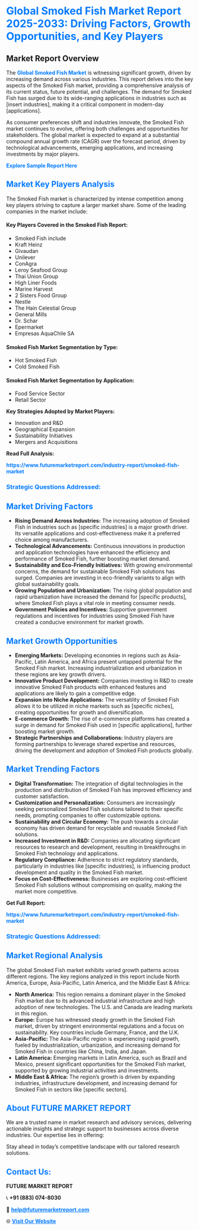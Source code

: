 <h1 style="color: #007BFF;">Global Smoked Fish Market Report 2025-2033: Driving Factors, Growth Opportunities, and Key Players</h1>

<section id="overview">
<h2>Market Report Overview</h2>
<p>The <a href="https://www.futuremarketreport.com/industry-report/smoked-fish-market" style="color: #007BFF; text-decoration: none;"><strong>Global Smoked Fish Market</strong></a> is witnessing significant growth, driven by increasing demand across various industries. This report delves into the key aspects of the Smoked Fish market, providing a comprehensive analysis of its current status, future potential, and challenges. The demand for Smoked Fish has surged due to its wide-ranging applications in industries such as [insert industries], making it a critical component in modern-day [applications].</p>
<p>As consumer preferences shift and industries innovate, the Smoked Fish market continues to evolve, offering both challenges and opportunities for stakeholders. The global market is expected to expand at a substantial compound annual growth rate (CAGR) over the forecast period, driven by technological advancements, emerging applications, and increasing investments by major players.</p>
</section>

<section id="overview">
<p><a href="https://www.futuremarketreport.com/request-sample/reportId=97685" style="color: #007BFF; text-decoration: none;"><strong>Explore Sample Report Here</strong></a></p>
</section>

<section id="key-players">
<h2 style="color: #007BFF;">Market Key Players Analysis</h2>
<p>The Smoked Fish market is characterized by intense competition among key players striving to capture a larger market share. Some of the leading companies in the market include:</p>
<h4>Key Players Covered in the Smoked Fish Report:</h4>
<ul><li>Smoked Fish include</li><li>Kraft Heinz</li><li>Givaudan</li><li>Unilever</li><li>ConAgra</li><li>Leroy Seafood Group</li><li>Thai Union Group</li><li>High Liner Foods</li><li>Marine Harvest</li><li>2 Sisters Food Group</li><li>Nestle</li><li>The Hain Celestial Group</li><li>General Mills</li><li>Dr. Schar</li><li>Epermarket</li><li>Empresas AquaChile SA</li></ul>
<h4>Smoked Fish Market Segmentation by Type:</h4>
<ul><li>Hot Smoked Fish</li><li>Cold Smoked Fish</li></ul>

<h4>Smoked Fish Market Segmentation by Application:</h4>
<ul><li>Food Service Sector</li><li>Retail Sector</li></ul>
<p><strong>Key Strategies Adopted by Market Players:</strong></p>
<ul>
<li>Innovation and R&D</li>
<li>Geographical Expansion</li>
<li>Sustainability Initiatives</li>
<li>Mergers and Acquisitions</li>
</ul>
</section>

<section>
<p><strong>Read Full Analysis: </strong></p><a href="https://www.futuremarketreport.com/industry-report/smoked-fish-market" style="color: #007BFF; text-decoration: none;"><strong>https://www.futuremarketreport.com/industry-report/smoked-fish-market</strong></a>
<h3 style="color: #007BFF;">Strategic Questions Addressed:</h3>
</section>

<section id="driving-factors">
<h2 style="color: #007BFF;">Market Driving Factors</h2>
<ul>
<li><strong>Rising Demand Across Industries:</strong> The increasing adoption of Smoked Fish in industries such as [specific industries] is a major growth driver. Its versatile applications and cost-effectiveness make it a preferred choice among manufacturers.</li>
<li><strong>Technological Advancements:</strong> Continuous innovations in production and application technologies have enhanced the efficiency and performance of Smoked Fish, further boosting market demand.</li>
<li><strong>Sustainability and Eco-Friendly Initiatives:</strong> With growing environmental concerns, the demand for sustainable Smoked Fish solutions has surged. Companies are investing in eco-friendly variants to align with global sustainability goals.</li>
<li><strong>Growing Population and Urbanization:</strong> The rising global population and rapid urbanization have increased the demand for [specific products], where Smoked Fish plays a vital role in meeting consumer needs.</li>
<li><strong>Government Policies and Incentives:</strong> Supportive government regulations and incentives for industries using Smoked Fish have created a conducive environment for market growth.</li>
</ul>
</section>

<section id="growth-opportunities">
<h2 style="color: #007BFF;">Market Growth Opportunities</h2>
<ul>
<li><strong>Emerging Markets:</strong> Developing economies in regions such as Asia-Pacific, Latin America, and Africa present untapped potential for the Smoked Fish market. Increasing industrialization and urbanization in these regions are key growth drivers.</li>
<li><strong>Innovative Product Development:</strong> Companies investing in R&D to create innovative Smoked Fish products with enhanced features and applications are likely to gain a competitive edge.</li>
<li><strong>Expansion into Niche Applications:</strong> The versatility of Smoked Fish allows it to be utilized in niche markets such as [specific niches], creating opportunities for growth and diversification.</li>
<li><strong>E-commerce Growth:</strong> The rise of e-commerce platforms has created a surge in demand for Smoked Fish used in [specific applications], further boosting market growth.</li>
<li><strong>Strategic Partnerships and Collaborations:</strong> Industry players are forming partnerships to leverage shared expertise and resources, driving the development and adoption of Smoked Fish products globally.</li>
</ul>
</section>

<section id="trending-factors">
<h2 style="color: #007BFF;">Market Trending Factors</h2>
<ul>
<li><strong>Digital Transformation:</strong> The integration of digital technologies in the production and distribution of Smoked Fish has improved efficiency and customer satisfaction.</li>
<li><strong>Customization and Personalization:</strong> Consumers are increasingly seeking personalized Smoked Fish solutions tailored to their specific needs, prompting companies to offer customizable options.</li>
<li><strong>Sustainability and Circular Economy:</strong> The push towards a circular economy has driven demand for recyclable and reusable Smoked Fish solutions.</li>
<li><strong>Increased Investment in R&D:</strong> Companies are allocating significant resources to research and development, resulting in breakthroughs in Smoked Fish technology and applications.</li>
<li><strong>Regulatory Compliance:</strong> Adherence to strict regulatory standards, particularly in industries like [specific industries], is influencing product development and quality in the Smoked Fish market.</li>
<li><strong>Focus on Cost-Effectiveness:</strong> Businesses are exploring cost-efficient Smoked Fish solutions without compromising on quality, making the market more competitive.</li>
</ul>
</section>

<section>
<p><strong>Get Full Report: </strong></p><a href="https://www.futuremarketreport.com/industry-report/smoked-fish-market" style="color: #007BFF; text-decoration: none;"><strong>https://www.futuremarketreport.com/industry-report/smoked-fish-market</strong></a>
<h3 style="color: #007BFF;">Strategic Questions Addressed:</h3>
</section>


<section id="regional-analysis">
<h2 style="color: #007BFF;">Market Regional Analysis</h2>
<p>The global Smoked Fish market exhibits varied growth patterns across different regions. The key regions analyzed in this report include North America, Europe, Asia-Pacific, Latin America, and the Middle East & Africa:</p>
<ul>
<li><strong>North America:</strong> This region remains a dominant player in the Smoked Fish market due to its advanced industrial infrastructure and high adoption of new technologies. The U.S. and Canada are leading markets in this region.</li>
<li><strong>Europe:</strong> Europe has witnessed steady growth in the Smoked Fish market, driven by stringent environmental regulations and a focus on sustainability. Key countries include Germany, France, and the U.K.</li>
<li><strong>Asia-Pacific:</strong> The Asia-Pacific region is experiencing rapid growth, fueled by industrialization, urbanization, and increasing demand for Smoked Fish in countries like China, India, and Japan.</li>
<li><strong>Latin America:</strong> Emerging markets in Latin America, such as Brazil and Mexico, present significant opportunities for the Smoked Fish market, supported by growing industrial activities and investments.</li>
<li><strong>Middle East & Africa:</strong> The region’s growth is driven by expanding industries, infrastructure development, and increasing demand for Smoked Fish in sectors like [specific sectors].</li>
</ul>
</section>

<footer>
<h2 style="color: #007BFF;">About FUTURE MARKET REPORT</h2>
<p>We are a trusted name in market research and advisory services, delivering actionable insights and strategic support to businesses across diverse industries. Our expertise lies in offering:</p>

<p>Stay ahead in today’s competitive landscape with our tailored research solutions.</p>

<h2 style="color: #007BFF;">Contact Us:</h2>
<p><strong>FUTURE MARKET REPORT</strong></p>
<p>📞 <strong>+91 (883) 074-8030</strong></p>
<p>📧 <strong><a href="mailto:help@futuremarketreport.com" style="color: #007BFF;">help@futuremarketreport.com</a></strong></p>
<p>🌐 <strong><a href="https://www.futuremarketreport.com/" style="color: #007BFF;">Visit Our Website</a></strong></p>
</footer>